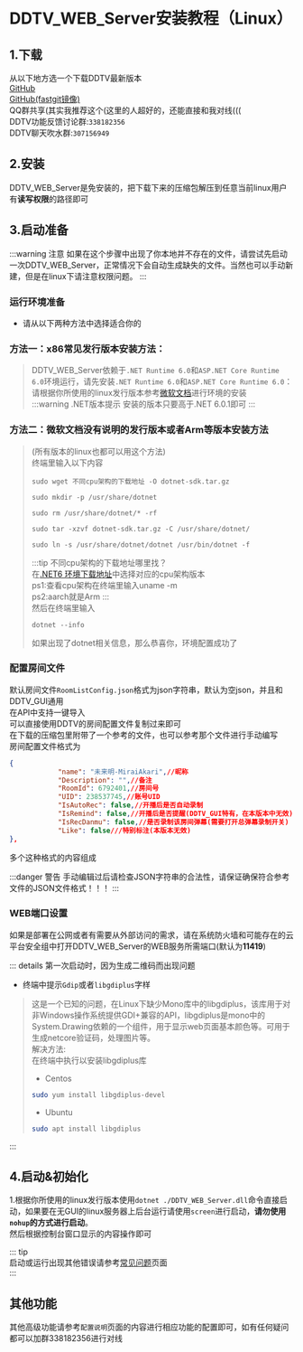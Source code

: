 # DDTV_WEB_Server安装教程（Linux）
## 1.下载
从以下地方选一个下载DDTV最新版本    
[GitHub](https://github.com/CHKZL/DDTV/releases/latest)   
[GitHub(fastgit镜像)](https://hub.fastgit.xyz/CHKZL/DDTV/releases/latest)  
QQ群共享(其实我推荐这个(这里的人超好的，还能直接和我对线(((  
DDTV功能反馈讨论群:`338182356`  
DDTV聊天吹水群:`307156949`  


## 2.安装
DDTV_WEB_Server是免安装的，把下载下来的压缩包解压到任意当前linux用户有**读写权限**的路径即可   

## 3.启动准备
:::warning 注意
如果在这个步骤中出现了你本地并不存在的文件，请尝试先启动一次DDTV_WEB_Server，正常情况下会自动生成缺失的文件。当然也可以手动新建，但是在linux下请注意权限问题。
:::
### 运行环境准备
* 请从以下两种方法中选择适合你的
### 方法一：x86常见发行版本安装方法：
>DDTV_WEB_Server依赖于`.NET Runtime 6.0`和`ASP.NET Core Runtime 6.0`环境运行，请先安装`.NET Runtime 6.0`和`ASP.NET Core Runtime 6.0`：  
>请根据你所使用的linux发行版本参考[微软文档](https://dotnet.microsoft.com/en-us/download/dotnet/6.0)进行环境的安装  
>:::warning .NET版本提示 
>安装的版本只要高于.NET 6.0.1即可
>:::  
  
### 方法二：微软文档没有说明的发行版本或者Arm等版本安装方法  
>(所有版本的linux也都可以用这个方法)  
>终端里输入以下内容
>```shell
>sudo wget 不同cpu架构的下载地址 -O dotnet-sdk.tar.gz
>
>sudo mkdir -p /usr/share/dotnet
>
>sudo rm /usr/share/dotnet/* -rf
>
>sudo tar -xzvf dotnet-sdk.tar.gz -C /usr/share/dotnet/
>
>sudo ln -s /usr/share/dotnet/dotnet /usr/bin/dotnet -f
>```
>:::tip 不同cpu架构的下载地址哪里找？   
>在[.NET6 环境下载地址](https://dotnet.microsoft.com/en-us/download/dotnet/6.0)中选择对应的cpu架构版本  
><img :src="$withBase('/dotnet下载地址1.png')">  
><img :src="$withBase('/dotnet下载地址2.png')">  
>ps1:查看cpu架构在终端里输入uname -m  
>ps2:aarch就是Arm
>:::  
>然后在终端里输入
>```shell
>dotnet --info
>```
>如果出现了dotnet相关信息，那么恭喜你，环境配置成功了  


### 配置房间文件
默认房间文件`RoomListConfig.json`格式为json字符串，默认为空json，并且和DDTV_GUI通用  
在API中支持一键导入   
可以直接使用DDTV的房间配置文件复制过来即可  
在下载的压缩包里附带了一个参考的文件，也可以参考那个文件进行手动编写  
房间配置文件格式为
```json
{
            "name": "未来明-MiraiAkari",//昵称
            "Description": "",//备注
            "RoomId": 6792401,//房间号
            "UID": 238537745,//账号UID
            "IsAutoRec": false,//开播后是否自动录制
            "IsRemind": false,//开播后是否提醒(DDTV_GUI特有，在本版本中无效)
            "IsRecDanmu": false,//是否录制该房间弹幕(需要打开总弹幕录制开关)
            "Like": false///特别标注(本版本无效)
},
```
多个这种格式的内容组成  

:::danger 警告 
手动编辑过后请检查JSON字符串的合法性，请保证确保符合参考文件的JSON文件格式！！！
::: 
### WEB端口设置
如果是部署在公网或者有需要从外部访问的需求，请在系统防火墙和可能存在的云平台安全组中打开DDTV_WEB_Server的WEB服务所需端口(默认为**11419**)

::: details 第一次启动时，因为生成二维码而出现问题
* 终端中提示`Gdip`或者`libgdiplus`字样
> 这是一个已知的问题，在Linux下缺少Mono库中的libgdiplus，该库用于对非Windows操作系统提供GDI+兼容的API，libgdiplus是mono中的System.Drawing依赖的一个组件，用于显示web页面基本颜色等。可用于生成netcore验证码，处理图片等。    
>解决方法:  
>在终端中执行以安装libgdiplus库  
>* Centos
>```bash
>sudo yum install libgdiplus-devel
>```
>* Ubuntu
>```bash
>sudo apt install libgdiplus
>```
 ::: 

## 4.启动&初始化
1.根据你所使用的linux发行版本使用`dotnet ./DDTV_WEB_Server.dll`命令直接启动，如果要在无GUI的linux服务器上后台运行请使用`screen`进行启动，**请勿使用`nohup`的方式进行启动**。   
然后根据控制台窗口显示的内容操作即可

::: tip   
启动或运行出现其他错误请参考[常见问题](../QFA)页面  
:::  

## 其他功能
其他高级功能请参考`配置说明`页面的内容进行相应功能的配置即可，如有任何疑问都可以加群338182356进行对线
